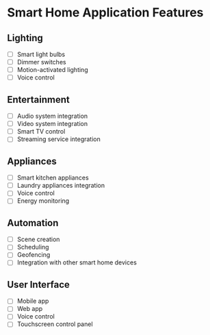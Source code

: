 # Smart Home Application Features

## Lighting
- [ ] Smart light bulbs
- [ ] Dimmer switches
- [ ] Motion-activated lighting
- [ ] Voice control

## Entertainment
- [ ] Audio system integration
- [ ] Video system integration
- [ ] Smart TV control
- [ ] Streaming service integration

## Appliances
- [ ] Smart kitchen appliances
- [ ] Laundry appliances integration
- [ ] Voice control
- [ ] Energy monitoring

## Automation
- [ ] Scene creation
- [ ] Scheduling
- [ ] Geofencing
- [ ] Integration with other smart home devices

## User Interface
- [ ] Mobile app
- [ ] Web app
- [ ] Voice control
- [ ] Touchscreen control panel
